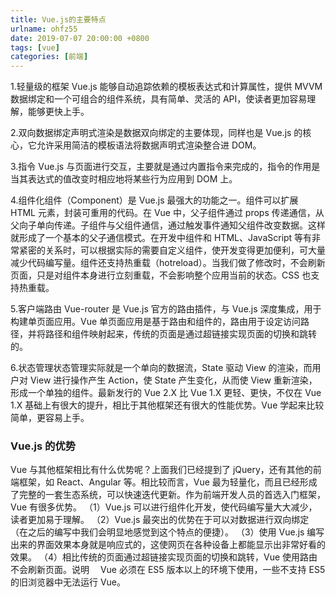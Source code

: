 ```yaml
---
title: Vue.js的主要特点
urlname: ohfz55
date: 2019-07-07 20:00:00 +0800
tags: [vue]
categories: [前端]
---
```


1.轻量级的框架 Vue.js 能够自动追踪依赖的模板表达式和计算属性，提供 MVVM 数据绑定和一个可组合的组件系统，具有简单、灵活的 API，使读者更加容易理解，能够更快上手。

<!-- more -->

2.双向数据绑定声明式渲染是数据双向绑定的主要体现，同样也是 Vue.js 的核心，它允许采用简洁的模板语法将数据声明式渲染整合进 DOM。

3.指令 Vue.js 与页面进行交互，主要就是通过内置指令来完成的，指令的作用是当其表达式的值改变时相应地将某些行为应用到 DOM 上。

4.组件化组件（Component）是 Vue.js 最强大的功能之一。组件可以扩展 HTML 元素，封装可重用的代码。在 Vue 中，父子组件通过 props 传递通信，从父向子单向传递。子组件与父组件通信，通过触发事件通知父组件改变数据。这样就形成了一个基本的父子通信模式。在开发中组件和 HTML、JavaScript 等有非常紧密的关系时，可以根据实际的需要自定义组件，使开发变得更加便利，可大量减少代码编写量。组件还支持热重载（hotreload）。当我们做了修改时，不会刷新页面，只是对组件本身进行立刻重载，不会影响整个应用当前的状态。CSS 也支持热重载。

5.客户端路由 Vue-router 是 Vue.js 官方的路由插件，与 Vue.js 深度集成，用于构建单页面应用。Vue 单页面应用是基于路由和组件的，路由用于设定访问路径，并将路径和组件映射起来，传统的页面是通过超链接实现页面的切换和跳转的。

6.状态管理状态管理实际就是一个单向的数据流，State 驱动 View 的渲染，而用户对 View 进行操作产生 Action，使 State 产生变化，从而使 View 重新渲染，形成一个单独的组件。最新发行的 Vue 2.X 比 Vue 1.X 更轻、更快，不仅在 Vue 1.X 基础上有很大的提升，相比于其他框架还有很大的性能优势。Vue 学起来比较简单，更容易上手。

### Vue.js 的优势

Vue 与其他框架相比有什么优势呢？上面我们已经提到了 jQuery，还有其他的前端框架，如 React、Angular 等。相比较而言，Vue 最为轻量化，而且已经形成了完整的一套生态系统，可以快速迭代更新。作为前端开发人员的首选入门框架，Vue 有很多优势。
（1）Vue.js 可以进行组件化开发，使代码编写量大大减少，读者更加易于理解。
（2）Vue.js 最突出的优势在于可以对数据进行双向绑定（在之后的编写中我们会明显地感觉到这个特点的便捷）。
（3）使用 Vue.js 编写出来的界面效果本身就是响应式的，这使网页在各种设备上都能显示出非常好看的效果。
（4）相比传统的页面通过超链接实现页面的切换和跳转，Vue 使用路由不会刷新页面。说明　 Vue 必须在 ES5 版本以上的环境下使用，一些不支持 ES5 的旧浏览器中无法运行 Vue。
